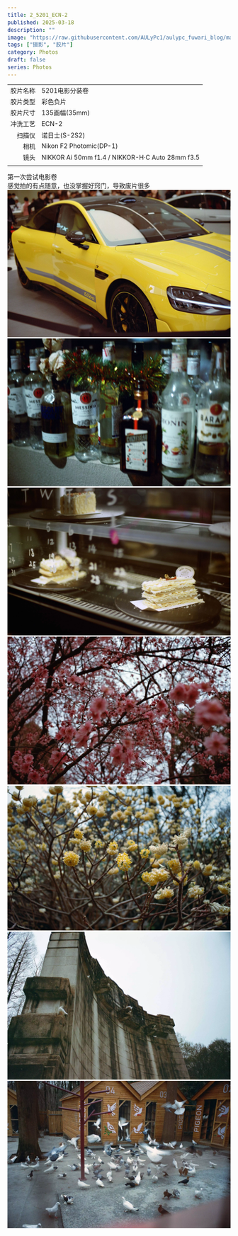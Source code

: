 ```yaml
---
title: 2_5201_ECN-2
published: 2025-03-18
description: ""
image: "https://raw.githubusercontent.com/AULyPc1/aulypc_fuwari_blog/main/picture/mypic/film/2_5201_ECN-2/25680021.webp"
tags: ["摄影", "胶片"]
category: Photos
draft: false
series: Photos
---
```


|          |                                                 |
| -------: | :---------------------------------------------- |
| 胶片名称 | 5201电影分装卷                                  |
| 胶片类型 | 彩色负片                                        |
| 胶片尺寸 | 135画幅(35mm)                                   |
| 冲洗工艺 | ECN-2                                           |
|   扫描仪 | 诺日士(S-2S2)                                   |
|     相机 | Nikon F2 Photomic(DP-1)                         |
|     镜头 | NIKKOR Ai 50mm f1.4 / NIKKOR-H·C Auto 28mm f3.5 |
|          |                                                 |
  
第一次尝试电影卷  
感觉拍的有点随意，也没掌握好窍门，导致废片很多  
<img src="https://raw.githubusercontent.com/AULyPc1/aulypc_fuwari_blog/main/picture/mypic/film/2_5201_ECN-2/25680012.webp" border=0 loading="lazy">
<img src="https://raw.githubusercontent.com/AULyPc1/aulypc_fuwari_blog/main/picture/mypic/film/2_5201_ECN-2/25680020.webp" border=0 loading="lazy">
<img src="https://raw.githubusercontent.com/AULyPc1/aulypc_fuwari_blog/main/picture/mypic/film/2_5201_ECN-2/25680021.webp" border=0 loading="lazy">
<img src="https://raw.githubusercontent.com/AULyPc1/aulypc_fuwari_blog/main/picture/mypic/film/2_5201_ECN-2/25680025.webp" border=0 loading="lazy">
<img src="https://raw.githubusercontent.com/AULyPc1/aulypc_fuwari_blog/main/picture/mypic/film/2_5201_ECN-2/25680029.webp" border=0 loading="lazy">
<img src="https://raw.githubusercontent.com/AULyPc1/aulypc_fuwari_blog/main/picture/mypic/film/2_5201_ECN-2/25680034.webp" border=0 loading="lazy">
<img src="https://raw.githubusercontent.com/AULyPc1/aulypc_fuwari_blog/main/picture/mypic/film/2_5201_ECN-2/25680035.webp" border=0 loading="lazy">